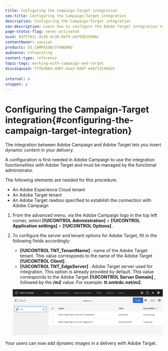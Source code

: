 ```yaml
---
title: Configuring the Campaign-Target integration
seo-title: Configuring the Campaign-Target integration
description: Configuring the Campaign-Target integration
seo-description: Learn how to configure the Adobe Target integration to start using dynamic content in Adobe Campaign.
page-status-flag: never-activated
uuid: 0df5701c-dc26-4c30-9af9-ebf92815d90c
contentOwner: sauviat
products: SG_CAMPAIGN/STANDARD
audience: integrating
content-type: reference
topic-tags: working-with-campaign-and-target
discoiquuid: f7fb2084-dd6f-4aa2-940f-e48713146635

internal: n
snippet: y
---
```


# Configuring the Campaign-Target integration{#configuring-the-campaign-target-integration}

The integration between Adobe Campaign and Adobe Target lets you insert dynamic content in your delivery.

A configuration is first needed in Adobe Campaign to use the integration functionalities with Adobe Target and must be managed by the functional administrator.

The following elements are needed for this procedure:

* An Adobe Experience Cloud tenant
* An Adobe Target tenant
* An Adobe Target rawbox specified to establish the connection with Adobe Campaign

1. From the advanced menu, via the Adobe Campaign logo in the top left corner, select **[!UICONTROL Administration]** > **[!UICONTROL Application settings]** > **[!UICONTROL Options]** .
1. To configure the server and tenant options for Adobe Target, fill in the following fields accordingly:

    * **[!UICONTROL TNT_TenantName]** : name of the Adobe Target tenant. This value corresponds to the name of the Adobe Target **[!UICONTROL Client]** .
    * **[!UICONTROL TNT_EdgeServer]** : Adobe Target server used for integration. This option is already provided by default. This value corresponds to the Adobe Target **[!UICONTROL Server Domain]** , followed by the **/m2** value. For example: **tt.omtrdc.net/m2**.

   ![](assets/tar_options.png)

Your users can now add dynamic images in a delivery with Adobe Target.
